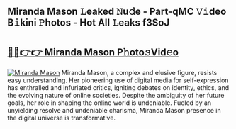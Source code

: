 ## Miranda Mason 𝙻eaked 𝙽u𝚍e - Part-qMC 𝚅𝚒deo B𝚒kini 𝙿hotos - Hot All 𝙻eaks f3SoJ

# <h2><a href="http://ld7jb9t.urlbe.top/?page=Miranda+Mason">🔗🔗👉👉 Miranda Mason P𝚑oto𝚜Vid𝚎o</a></h2>

[![Miranda Mason](https://i.imgur.com/eBuTRDB.gif)](http://ld7jb9t.urlbe.top/?page=Miranda+Mason)
Miranda Mason, a complex and elusive figure, resists easy understanding. Her pioneering use of digital media for self-expression has enthralled and infuriated critics, igniting debates on identity, ethics, and the evolving nature of online societies. Despite the ambiguity of her future goals, her role in shaping the online world is undeniable. Fueled by an unyielding resolve and undeniable charisma, Miranda Mason presence in the digital universe is transformative.
